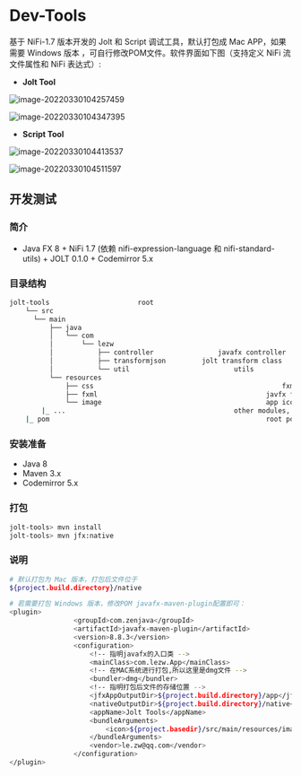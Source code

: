 # Dev-Tools

基于 NiFi-1.7 版本开发的  Jolt 和 Script 调试工具，默认打包成 Mac APP，如果需要 Windows 版本 ，可自行修改POM文件。软件界面如下图（支持定义 NiFi 流文件属性和 NiFi 表达式）:

+ **Jolt Tool**

![image-20220330104257459](https://gitee.com/lezww/le.zw/raw/master/img/image-20220330104257459.png)

![image-20220330104347395](https://gitee.com/lezww/le.zw/raw/master/img/image-20220330104347395.png)

+ **Script Tool**

![image-20220330104413537](https://gitee.com/lezww/le.zw/raw/master/img/image-20220330104413537.png)

![image-20220330104511597](https://gitee.com/lezww/le.zw/raw/master/img/image-20220330104511597.png)

## 开发测试

### 简介

* Java FX 8 + NiFi 1.7 (依赖 nifi-expression-language 和 nifi-standard-utils) + JOLT 0.1.0 + Codemirror 5.x

### 目录结构

```bash
jolt-tools                      root
	└── src
      └── main
          ├── java
          │   └── com
          │       └── lezw
          │           ├── controller				javafx controller
          │           ├── transformjson			jolt transform class
          │           └── util							utils
          └── resources
              ├── css												fxml css
              ├── fxml											javfx fxml
              └── image											app icon and background images
        |_ ...                  						other modules, to be extended
	|_ pom                  									root pom
```

### 安装准备

* Java 8
* Maven 3.x
* Codemirror 5.x 

### 打包

```bash
jolt-tools> mvn install
jolt-tools> mvn jfx:native
```

### 说明

```bash
# 默认打包为 Mac 版本，打包后文件位于
${project.build.directory}/native

# 若需要打包 Windows 版本，修改POM javafx-maven-plugin配置即可：
<plugin>
                <groupId>com.zenjava</groupId>
                <artifactId>javafx-maven-plugin</artifactId>
                <version>8.8.3</version>
                <configuration>
                    <!-- 指明javafx的入口类 -->
                    <mainClass>com.lezw.App</mainClass>
                    <!-- 在MAC系统进行打包,所以这里是dmg文件 -->
                    <bundler>dmg</bundler>
                    <!-- 指明打包后文件的存储位置 -->
                    <jfxAppOutputDir>${project.build.directory}/app</jfxAppOutputDir>
                    <nativeOutputDir>${project.build.directory}/native</nativeOutputDir>
                    <appName>Jolt Tools</appName>
                    <bundleArguments>
                        <icon>${project.basedir}/src/main/resources/image/icon.icns</icon>
                    </bundleArguments>
                    <vendor>le.zw@qq.com</vendor>
                </configuration>
</plugin>
```
